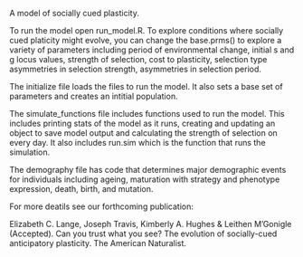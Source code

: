 A model of socially cued plasticity.

To run the model open run_model.R.  To explore conditions where socially cued platicity might evolve, you can change the base.prms() to explore a variety of parameters including period of environmental change, initial s and g locus values, strength of selection, cost to plasticity, selection type asymmetries in selection strength, asymmetries in selection period.   

The initialize file loads the files to run the model. It also sets a base set of parameters and creates an intitial population.  

The simulate_functions file includes functions used to run the model. This includes printing stats of the model as it runs, creating and updating an object to save model output and calculating the strength of selection on every day. It also includes run.sim which is the function that runs the simulation.   

The demography file has code that determines major demographic events for individuals including ageing, maturation with strategy and phenotype expression, death, birth, and mutation. 

For more deatils see our forthcoming publication:

Elizabeth C. Lange, Joseph Travis, Kimberly A. Hughes & Leithen M’Gonigle (Accepted). Can you trust what you see? The evolution of socially-cued anticipatory plasticity. The American Naturalist.

